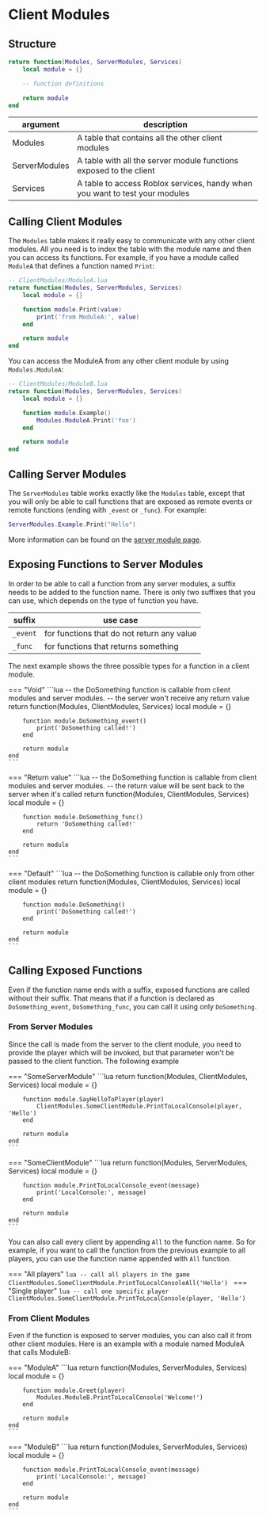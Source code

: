# Client Modules

## Structure

```lua
return function(Modules, ServerModules, Services)
    local module = {}

    -- function definitions

    return module
end
```

| argument | description |
| -- | -- |
| Modules | A table that contains all the other client modules |
| ServerModules | A table with all the server module functions exposed to the client |
| Services | A table to access Roblox services, handy when you want to test your modules |

## Calling Client Modules

The `Modules` table makes it really easy to communicate with any other client modules. All you need is to index the table with the module name and then you can access its functions. For example, if you have a module called `ModuleA` that defines a function named `Print`:

```lua
-- ClientModules/ModuleA.lua
return function(Modules, ServerModules, Services)
    local module = {}

    function module.Print(value)
        print('from ModuleA:', value)
    end

    return module
end
```

You can access the ModuleA from any other client module by using `Modules.ModuleA`:

```lua
-- ClientModules/ModuleB.lua
return function(Modules, ServerModules, Services)
    local module = {}

    function module.Example()
        Modules.ModuleA.Print('foo')
    end

    return module
end
```

## Calling Server Modules

The `ServerModules` table works exactly like the `Modules` table, except that you will only be able to call functions that are exposed as remote events or remote functions (ending with `_event` or `_func`). For example:

```lua
ServerModules.Example.Print("Hello")
```

More information can be found on the [server module page](ServerModules.md#from-client-modules).

## Exposing Functions to Server Modules

In order to be able to call a function from any server modules, a suffix needs to be added to the function name. There is only two suffixes that you can use, which depends on the type of function you have.

| suffix | use case |
| -- | -- |
| `_event` | for functions that do not return any value |
| `_func` | for functions that returns something |

The next example shows the three possible types for a function in a client module.

=== "Void"
    ```lua
    -- the DoSomething function is callable from client modules and server modules.
    -- the server won't receive any return value
    return function(Modules, ClientModules, Services)
        local module = {}

        function module.DoSomething_event()
            print('DoSomething called!')
        end

        return module
    end
    ```
=== "Return value"
    ```lua
    -- the DoSomething function is callable from client modules and server modules.
    -- the return value will be sent back to the server when it's called
    return function(Modules, ClientModules, Services)
        local module = {}

        function module.DoSomething_func()
            return 'DoSomething called!'
        end

        return module
    end
    ```
=== "Default"
    ```lua
    -- the DoSomething function is callable only from other client modules
    return function(Modules, ClientModules, Services)
        local module = {}

        function module.DoSomething()
            print('DoSomething called!')
        end

        return module
    end
    ```

## Calling Exposed Functions

Even if the function name ends with a suffix, exposed functions are called without their suffix. That means that if a function is declared as `DoSomething_event`, `DoSomething_func`, you can call it using only `DoSomething`.

### From Server Modules

Since the call is made from the server to the client module, you need to provide the player which will be invoked, but that parameter won't be passed to the client function. The following example

=== "SomeServerModule"
    ```lua
    return function(Modules, ClientModules, Services)
        local module = {}

        function module.SayHelloToPlayer(player)
            ClientModules.SomeClientModule.PrintToLocalConsole(player, 'Hello')
        end

        return module
    end
    ```
=== "SomeClientModule"
    ```lua
    return function(Modules, ServerModules, Services)
        local module = {}

        function module.PrintToLocalConsole_event(message)
            print('LocalConsole:', message)
        end

        return module
    end
    ```

You can also call every client by appending `All` to the function name. So for example, if you want to call the function from the previous example to all players, you can use the function name appended with `All` function.

=== "All players"
    ```lua
    -- call all players in the game
    ClientModules.SomeClientModule.PrintToLocalConsoleAll('Hello')
    ```
=== "Single player"
    ```lua
    -- call one specific player
    ClientModules.SomeClientModule.PrintToLocalConsole(player, 'Hello')
    ```

### From Client Modules

Even if the function is exposed to server modules, you can also call it from other client modules. Here is an example with a module named ModuleA that calls ModuleB:

=== "ModuleA"
    ```lua
    return function(Modules, ServerModules, Services)
        local module = {}

        function module.Greet(player)
            Modules.ModuleB.PrintToLocalConsole('Welcome!')
        end

        return module
    end
    ```
=== "ModuleB"
    ```lua
    return function(Modules, ServerModules, Services)
        local module = {}

        function module.PrintToLocalConsole_event(message)
            print('LocalConsole:', message)
        end

        return module
    end
    ```
